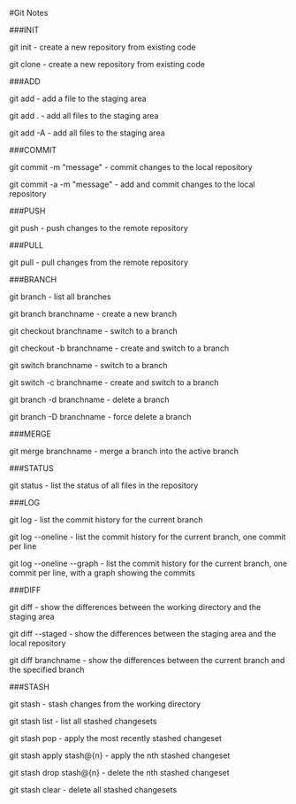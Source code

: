 #Git Notes

###INIT

git init - create a new repository from existing code

git clone - create a new repository from existing code

###ADD

git add - add a file to the staging area

git add . - add all files to the staging area

git add -A - add all files to the staging area

###COMMIT

git commit -m "message" - commit changes to the local repository

git commit -a -m "message" - add and commit changes to the local repository

###PUSH

git push - push changes to the remote repository

###PULL

git pull - pull changes from the remote repository

###BRANCH

git branch - list all branches

git branch branchname - create a new branch

git checkout branchname - switch to a branch

git checkout -b branchname - create and switch to a branch

git switch branchname - switch to a branch

git switch -c branchname - create and switch to a branch

git branch -d branchname - delete a branch

git branch -D branchname - force delete a branch

###MERGE

git merge branchname - merge a branch into the active branch

###STATUS

git status - list the status of all files in the repository

###LOG

git log - list the commit history for the current branch

git log --oneline - list the commit history for the current branch, one commit per line

git log --oneline --graph - list the commit history for the current branch, one commit per line, with a graph showing the commits

###DIFF

git diff - show the differences between the working directory and the staging area

git diff --staged - show the differences between the staging area and the local repository

git diff branchname - show the differences between the current branch and the specified branch

###STASH

git stash - stash changes from the working directory

git stash list - list all stashed changesets

git stash pop - apply the most recently stashed changeset

git stash apply stash@{n} - apply the nth stashed changeset

git stash drop stash@{n} - delete the nth stashed changeset

git stash clear - delete all stashed changesets
